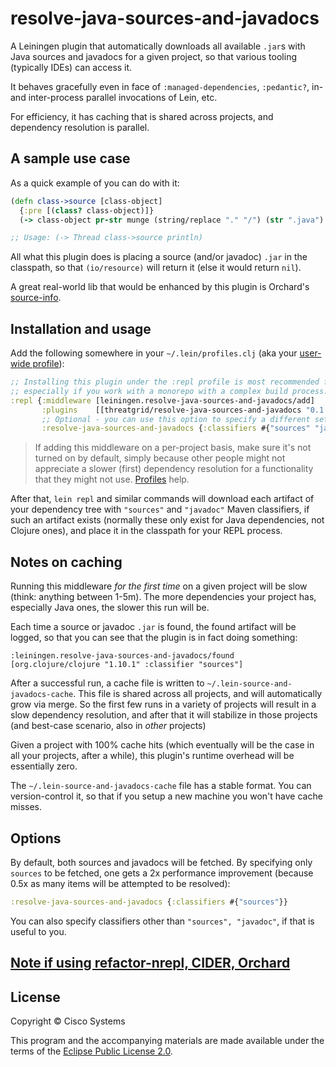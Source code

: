 # resolve-java-sources-and-javadocs

A Leiningen plugin that automatically downloads all available `.jar`s with Java sources and javadocs for a given project, so that various tooling (typically IDEs) can access it.

It behaves gracefully even in face of `:managed-dependencies`, `:pedantic?`,  in- and inter-process parallel invocations of Lein, etc.

For efficiency, it has caching that is shared across projects, and dependency resolution is parallel.

## A sample use case

As a quick example of you can do with it: 

```clj
(defn class->source [class-object]
  {:pre [(class? class-object)]}
  (-> class-object pr-str munge (string/replace "." "/") (str ".java") (io/resource) slurp))

;; Usage: (-> Thread class->source println)
```

All what this plugin does is placing a source (and/or javadoc) `.jar` in the classpath, so that `(io/resource)` will return it (else it would return `nil`).

A great real-world lib that would be enhanced by this plugin is Orchard's [source-info](https://github.com/clojure-emacs/orchard/blob/f8a85feb613501be0896c3683c8ff7b0bd404061/src/orchard/java/parser.clj#L290).

## Installation and usage

Add the following somewhere in your `~/.lein/profiles.clj` (aka your [user-wide profile](https://github.com/technomancy/leiningen/blob/0f456829a8b21335aa86390f3ee3d0dcc68410d6/doc/PROFILES.md#declaring-profiles)):

```clj
;; Installing this plugin under the :repl profile is most recommended for best performance,
;; especially if you work with a monorepo with a complex build process.  
:repl {:middleware [leiningen.resolve-java-sources-and-javadocs/add]
       :plugins    [[threatgrid/resolve-java-sources-and-javadocs "0.1.14"]]
       ;; Optional - you can use this option to specify a different set (e.g. a smaller set like #{"sources"} is more performant)
       :resolve-java-sources-and-javadocs {:classifiers #{"sources" "javadoc"}}}

```

> If adding this middleware on a per-project basis, make sure it's not turned on by default, simply because other people might not appreciate a slower (first) dependency resolution for a functionality that they might not use. [Profiles](https://github.com/technomancy/leiningen/blob/master/doc/PROFILES.md) help.  

After that, `lein repl` and similar commands will download each artifact of your dependency tree with `"sources"` and `"javadoc"` Maven classifiers, if such an artifact exists (normally these only exist for Java dependencies, not Clojure ones), and place it in the classpath for your REPL process. 

## Notes on caching

Running this middleware _for the first time_ on a given project will be slow (think: anything between 1-5m). The more dependencies your project has, especially Java ones, the slower this run will be.

Each time a source or javadoc `.jar` is found, the found artifact will be logged, so that you can see that the plugin is in fact doing something:

```
:leiningen.resolve-java-sources-and-javadocs/found [org.clojure/clojure "1.10.1" :classifier "sources"]
```

After a successful run, a cache file is written to `~/.lein-source-and-javadocs-cache`. This file is shared across all projects, and will automatically grow via merge. So the first few runs in a variety of projects will result in a slow dependency resolution, and after that it will stabilize in those projects (and best-case scenario, also in _other_ projects)

Given a project with 100% cache hits (which eventually will be the case in all your projects, after a while), this plugin's runtime overhead will be essentially zero.

The `~/.lein-source-and-javadocs-cache` file has a stable format. You can version-control it, so that if you setup a new machine you won't have cache misses.

## Options

By default, both sources and javadocs will be fetched. By specifying only `sources` to be fetched, one gets a 2x performance improvement (because 0.5x as many items will be attempted to be resolved):

```clj
:resolve-java-sources-and-javadocs {:classifiers #{"sources"}}
```

You can also specify classifiers other than `"sources", "javadoc"`, if that is useful to you.

## [Note if using refactor-nrepl, CIDER, Orchard](https://github.com/clojure-emacs/refactor-nrepl/issues/290) 

## License

Copyright © Cisco Systems

This program and the accompanying materials are made available under the terms of the [Eclipse Public License 2.0](https://www.eclipse.org/legal/epl-2.0).
